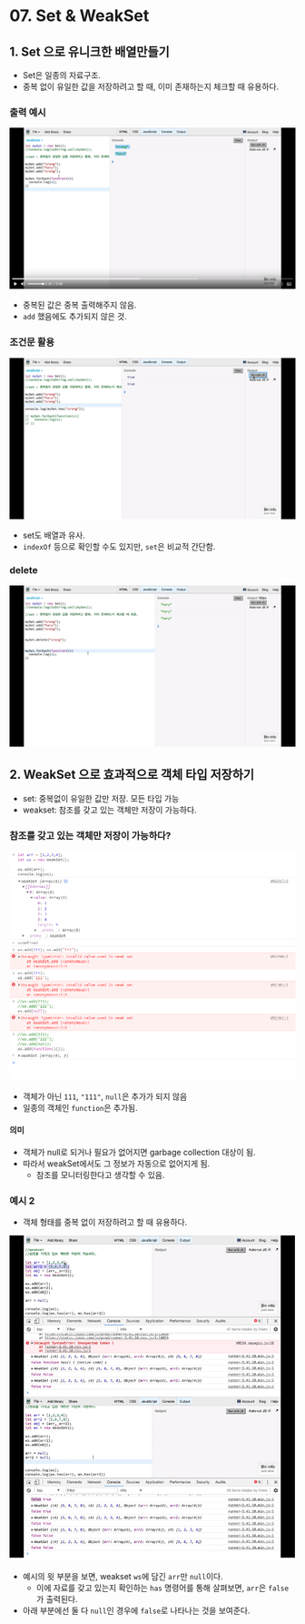 # 07. Set & WeakSet

## 1. Set 으로 유니크한 배열만들기
* Set은 일종의 자료구조.
* 중복 없이 유일한 값을 저장하려고 할 때, 이미 존재하는지 체크할 때 유용하다.

### 출력 예시
![](./srcs/00/images/16.png)
* 중복된 값은 중복 출력해주지 않음.
* `add` 했음에도 추가되지 않은 것.

### 조건문 활용
![](./srcs/00/images/17.png)
* set도 배열과 유사.
* `indexOf` 등으로 확인할 수도 있지만, `set`은 비교적 간단함.

### delete
![](./srcs/00/images/18.png)

## 2. WeakSet 으로 효과적으로 객체 타입 저장하기
* set: 중복없이 유일한 값만 저장. 모든 타입 가능
* weakset: 참조를 갖고 있는 객체만 저장이 가능하다.

### 참조를 갖고 있는 객체만 저장이 가능하다?
![](./srcs/00/images/19.png)
* 객체가 아닌 `111`, `"111"`, `null`은 추가가 되지 않음
* 일종의 객체인 `function`은 추가됨.

#### 의미
* 객체가 null로 되거나 필요가 없어지면 garbage collection 대상이 됨.
* 따라서 weakSet에서도 그 정보가 자동으로 없어지게 됨.
    - 참조를 모니터링한다고 생각할 수 있음.
### 예시 2
* 객체 형태를 중복 없이 저장하려고 할 때 유용하다.

![](./srcs/00/images/21.png)

* 예시의 윗 부분을 보면, weakset `ws`에 담긴 `arr`만 `null`이다.
    - 이에 자료를 갖고 있는지 확인하는 `has` 명령어를 통해 살펴보면, `arr`은 `false`가 출력된다.
* 아래 부분에선 둘 다 `null`인 경우에 `false`로 나타나는 것을 보여준다.

